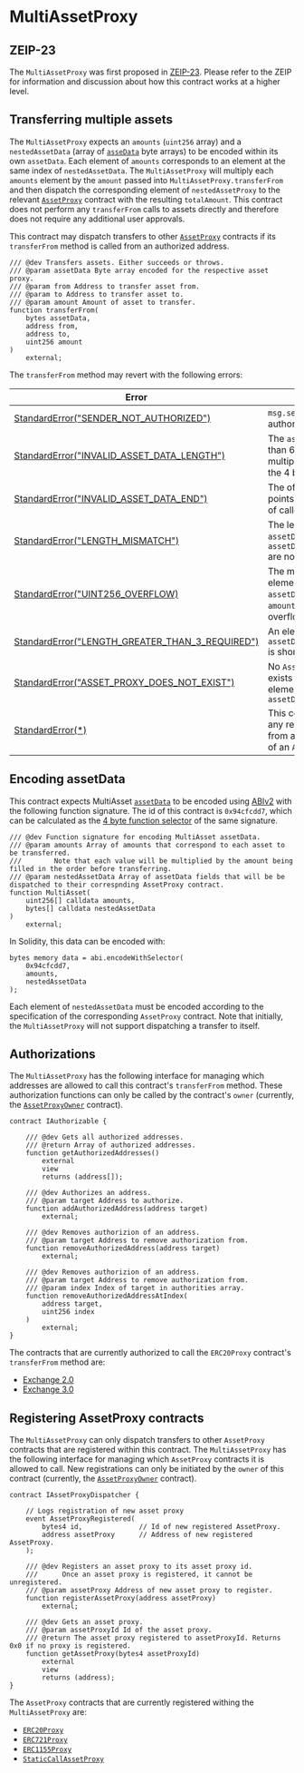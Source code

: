 # MultiAssetProxy

## ZEIP-23

The `MultiAssetProxy` was first proposed in [ZEIP-23](https://github.com/0xProject/ZEIPs/issues/23). Please refer to the ZEIP for information and discussion about how this contract works at a higher level.

## Transferring multiple assets

The `MultiAssetProxy` expects an `amounts` (`uint256` array) and a `nestedAssetData` (array of [`asseData`](v3/v3-specification.md#assetdata) byte arrays) to be encoded within its own `assetData`. Each element of `amounts` corresponds to an element at the same index of `nestedAssetData`. The `MultiAssetProxy` will multiply each `amounts` element by the `amount` passed into `MultiAssetProxy.transferFrom` and then dispatch the corresponding element of `nestedAssetProxy` to the relevant [`AssetProxy`](v3/v3-specification.md#assetproxy) contract with the resulting `totalAmount`. This contract does not perform any `transferFrom` calls to assets directly and therefore does not require any additional user approvals.

This contract may dispatch transfers to other [`AssetProxy`](v3/v3-specification.md#assetproxy) contracts if its `transferFrom` method is called from an authorized address.

```solidity
/// @dev Transfers assets. Either succeeds or throws.
/// @param assetData Byte array encoded for the respective asset proxy.
/// @param from Address to transfer asset from.
/// @param to Address to transfer asset to.
/// @param amount Amount of asset to transfer.
function transferFrom(
    bytes assetData,
    address from,
    address to,
    uint256 amount
)
    external;
```

The `transferFrom` method may revert with the following errors:

| Error                                               | Condition                                                                                                 |
| --------------------------------------------------- | --------------------------------------------------------------------------------------------------------- |
| [StandardError("SENDER_NOT_AUTHORIZED")]()          | `msg.sender` has not been authorized                                                                      |
| [StandardError("INVALID_ASSET_DATA_LENGTH")]()      | The `assetData` is shorter than 68 bytes or is not a multiple of 32 (exluding the 4 byte id)              |
| [StandardError("INVALID_ASSET_DATA_END")]()         | The offset to `assetData` points to outside the end of calldata                                           |
| [StandardError("LENGTH_MISMATCH")]()                | The length of the `assetData.amounts` and `assetData.nestedAssetData` are not equal                       |
| [StandardError("UINT256_OVERFLOW)]()                | The multiplication of an element of `assetData.amounts` and `amount` resulted in an overflow              |
| [StandardError("LENGTH_GREATER_THAN_3_REQUIRED")]() | An element of `assetData.nestedAssetData` is shorter than 4 bytes                                         |
| [StandardError("ASSET_PROXY_DOES_NOT_EXIST")]()     | No `AssetProxy` contract exists for the given id of an element of `assetData.nestedAssetData`             |
| [StandardError(\*)]()                               | This contract will rethrow any revert data received from an unsuccessful call of an `AssetProxy` contract |

## Encoding assetData

This contract expects MultiAsset [`assetData`](v3/v3-specification.md#assetdata) to be encoded using [ABIv2](http://solidity.readthedocs.io/en/latest/abi-spec.html) with the following function signature. The id of this contract is `0x94cfcdd7`, which can be calculated as the [4 byte function selector](https://solidity.readthedocs.io/en/latest/abi-spec.html#function-selector) of the same signature.

```solidity
/// @dev Function signature for encoding MultiAsset assetData.
/// @param amounts Array of amounts that correspond to each asset to be transferred.
///        Note that each value will be multiplied by the amount being filled in the order before transferring.
/// @param nestedAssetData Array of assetData fields that will be be dispatched to their correspnding AssetProxy contract.
function MultiAsset(
    uint256[] calldata amounts,
    bytes[] calldata nestedAssetData
)
    external;
```

In Solidity, this data can be encoded with:

```solidity
bytes memory data = abi.encodeWithSelector(
    0x94cfcdd7,
    amounts,
    nestedAssetData
);
```

Each element of `nestedAssetData` must be encoded according to the specification of the corresponding `AssetProxy` contract. Note that initially, the `MultiAssetProxy` will not support dispatching a transfer to itself.

## Authorizations

The `MultiAssetProxy` has the following interface for managing which addresses are allowed to call this contract's `transferFrom` method. These authorization functions can only be called by the contract's `owner` (currently, the [`AssetProxyOwner`](v3/v3-specification.md#assetproxyowner) contract).

```solidity
contract IAuthorizable {

    /// @dev Gets all authorized addresses.
    /// @return Array of authorized addresses.
    function getAuthorizedAddresses()
        external
        view
        returns (address[]);

    /// @dev Authorizes an address.
    /// @param target Address to authorize.
    function addAuthorizedAddress(address target)
        external;

    /// @dev Removes authorizion of an address.
    /// @param target Address to remove authorization from.
    function removeAuthorizedAddress(address target)
        external;

    /// @dev Removes authorizion of an address.
    /// @param target Address to remove authorization from.
    /// @param index Index of target in authorities array.
    function removeAuthorizedAddressAtIndex(
        address target,
        uint256 index
    )
        external;
}
```

The contracts that are currently authorized to call the `ERC20Proxy` contract's `transferFrom` method are:

- [Exchange 2.0](v2/v2-specification.md#exchange)
- [Exchange 3.0](v3/v3-specification.md#exchange)

## Registering AssetProxy contracts

The `MultiAssetProxy` can only dispatch transfers to other `AssetProxy` contracts that are registered within this contract. The `MultiAssetProxy` has the following interface for managing which `AssetProxy` contracts it is allowed to call. New registrations can only be initiated by the `owner` of this contract (currently, the [`AssetProxyOwner`](v3/v3-specification.md#assetproxyowner) contract).

```solidity
contract IAssetProxyDispatcher {

    // Logs registration of new asset proxy
    event AssetProxyRegistered(
        bytes4 id,              // Id of new registered AssetProxy.
        address assetProxy      // Address of new registered AssetProxy.
    );

    /// @dev Registers an asset proxy to its asset proxy id.
    ///      Once an asset proxy is registered, it cannot be unregistered.
    /// @param assetProxy Address of new asset proxy to register.
    function registerAssetProxy(address assetProxy)
        external;

    /// @dev Gets an asset proxy.
    /// @param assetProxyId Id of the asset proxy.
    /// @return The asset proxy registered to assetProxyId. Returns 0x0 if no proxy is registered.
    function getAssetProxy(bytes4 assetProxyId)
        external
        view
        returns (address);
}

```

The `AssetProxy` contracts that are currently registered withing the `MultiAssetProxy` are:

- [`ERC20Proxy`](asset-proxy/erc20-proxy.md)
- [`ERC721Proxy`](asset-proxy/erc721-proxy.md)
- [`ERC1155Proxy`](asset-proxy/erc1155-proxy.md)
- [`StaticCallAssetProxy`](asset-proxy/static-call-proxy.md)
